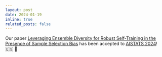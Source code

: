 ```yaml
---
layout: post
date: 2024-01-19 
inline: true
related_posts: false
---
```


Our paper <a href="https://proceedings.mlr.press/v238/odonnat24a/odonnat24a.pdf">Leveraging Ensemble Diversity for Robust Self-Training in the Presence of Sample Selection Bias</a> has been accepted to <a href="https://virtual.aistats.org/Conferences/2024">AISTATS 2024<a/>! 🇪🇸 📖
